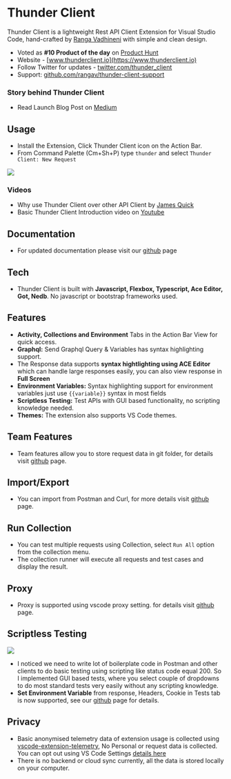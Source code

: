 # Thunder Client

Thunder Client is a lightweight Rest API Client Extension for Visual Studio Code, hand-crafted by [Ranga Vadhineni](https://twitter.com/ranga_vadhineni) with simple and clean design.

- Voted as **#10 Product of the day** on [Product Hunt](https://www.producthunt.com/posts/thunder-client)
- Website - [www.thunderclient.io](https://www.thunderclient.io)
- Follow Twitter for updates - [twitter.com/thunder_client](https://twitter.com/thunder_client)
- Support: [github.com/rangav/thunder-client-support](https://github.com/rangav/thunder-client-support)

### Story behind Thunder Client

- Read Launch Blog Post on [Medium](https://rangav.medium.com/thunder-client-alternative-to-postman-68ee0c9486d6)

## Usage

- Install the Extension, Click Thunder Client icon on the Action Bar.
- From Command Palette (Cm+Sh+P) type `thunder` and select `Thunder Client: New Request`

![](https://github.com/rangav/thunder-client-support/blob/master/images/thunder-client.gif?raw=true)

### Videos

- Why use Thunder Client over other API Client by [James Quick](https://www.youtube.com/watch?v=AbCTlemwZ1k)
- Basic Thunder Client Introduction video on [Youtube](https://www.youtube.com/watch?v=NKZ0ahNbmak)

## Documentation

- For updated documentation please visit our [github](https://github.com/rangav/thunder-client-support) page

## Tech

- Thunder Client is built with **Javascript, Flexbox, Typescript, Ace Editor, Got, Nedb**. No javascript or bootstrap frameworks used.

## Features

- **Activity, Collections and Environment** Tabs in the Action Bar View for quick access.
- **Graphql:** Send Graphql Query & Variables has syntax highlighting support.
- The Response data supports **syntax hightlighting using ACE Editor** which can handle large responses easily, you can also view response in **Full Screen**
- **Environment Variables:** Syntax highlighting support for environment variables just use `{{variable}}` syntax in most fields
- **Scriptless Testing:** Test APIs with GUI based functionality, no scripting knowledge needed.
- **Themes:** The extension also supports VS Code themes.

## Team Features

- Team features allow you to store request data in git folder, for details visit [github](https://github.com/rangav/thunder-client-support#team) page.

## Import/Export

- You can import from Postman and Curl, for more details visit [github](https://github.com/rangav/thunder-client-support#import) page.

## Run Collection

- You can test multiple requests using Collection, select `Run All` option from the collection menu.
- The collection runner will execute all requests and test cases and display the result.

## Proxy

- Proxy is supported using vscode proxy setting. for details visit [github](https://github.com/rangav/thunder-client-support#proxy) page.

## Scriptless Testing

![](https://github.com/rangav/thunder-client-support/blob/master/images/thunder-client-tests.png?raw=true)

- I noticed we need to write lot of boilerplate code in Postman and other clients to do basic testing using scripting like status code equal 200. So I implemented GUI based tests, where you select couple of dropdowns to do most standard tests very easily without any scripting knowledge.
- **Set Environment Variable** from response, Headers, Cookie in Tests tab is now supported, see our [github](https://github.com/rangav/thunder-client-support#testing) page for details.

## Privacy

- Basic anonymised telemetry data of extension usage is collected using [vscode-extension-telemetry](https://github.com/Microsoft/vscode-extension-telemetry), No Personal or request data is collected. You can opt out using VS Code Settings [details here](https://code.visualstudio.com/docs/getstarted/telemetry)
- There is no backend or cloud sync currently, all the data is stored locally on your computer.
